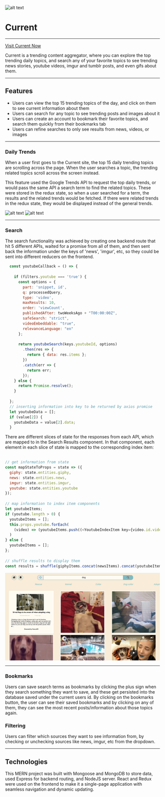 ![alt text]()
# Current
---

[Visit Current Now](https://whats-current.herokuapp.com)

Current is a trending content aggregator, where you can explore the top trending daily topics, and search any of your favorite topics to see trending news stories, youtube videos, imgur and tumblr posts, and even gifs about them.

---

## Features

- Users can view the top 15 trending topics of the day, and click on them to see current information about them
- Users can search for any topic to see trending posts and images about it
- Users can create an account to bookmark their favorite topics, and search them quickly from their bookmarks tab
- Users can refine searches to only see results from news, videos, or images

---

### Daily Trends

When a user first goes to the Current site, the top 15 daily trending topics are scrolling across the page. When the user searches a topic, the trending related topics scroll across the screen instead.

This feature used the Google Trends API to request the top daily trends, or would pass the same API a search term to find the related topics. These were stored in the redux state, so when a user searched for a term, the results and the related trends would be fetched. If there were related trends in the redux state, they would be displayed instead of the general trends.

![alt text](http://g.recordit.co/RRZDoAJCo3.gif)
![alt text](http://g.recordit.co/tv2Fo7R9SL.gif)

---

### Search 

The search functionality was achieved by creating one backend route that hit 5 different APIs, waited for a promise from all of them, and then sent back the information under the keys of 'news', 'imgur', etc, so they could be sent into different reducers on the frontend. 

``` javascript
  const youtubeCallback = () => {

    if (filters.youtube === 'true') {
      const options = {
        part: 'snippet, id',
        q: processedQuery,
        type: 'video',
        maxResults: 10,
        order: 'viewCount',
        publishedAfter: twoWeeksAgo + "T00:00:00Z",
        safeSearch: "strict",
        videoEmbeddable: "true",
        relevanceLanguage: "en"
      };

      return youtubeSearch(keys.youtubeId, options)
        .then(res => {
          return { data: res.items };
        })
        .catch(err => {
          return err;
        });
    } else {
      return Promise.resolve();
    }
    
  };
  // inserting information into key to be returned by axios promise
  let youtubeData = [];
  if (value[2]) {
    youtubeData = value[2].data;
  }
```

There are different slices of state for the responses from each API, which are mapped to in the Search Results component. In that component, each element in each slice of state is mapped to the corresponding index item:

``` javascript

// get information from state
const mapStateToProps = state => ({
  giphy: state.entities.giphy,
  news: state.entities.news,
  imgur: state.entities.imgur,
  youtube: state.entities.youtube
});

// map information to index item components
let youtubeItems;
if (youtube.length > 0) {
  youtubeItems = [];
  this.props.youtube.forEach(
    (video) => (youtubeItems.push((<YoutubeIndexItem key={video.id.videoId} video={video} />)))
  )
} else {
  youtubeItems = [];
};
    
// shuffle results to display them
const results = shuffle(giphyItems.concat(newsItems).concat(youtubeItems).concat(imgurItems));

```

![alt text](https://github.com/echurilov/current/blob/master/random-search-results.png)

--- 

### Bookmarks

Users can save search terms as bookmarks by clicking the plus sign when they search something they want to save, and these get persisted into the database saved under the current users id. By clicking on the bookmarks button, the user can see their saved bookmarks and by clicking on any of them, they can see the most recent posts/information about those topics again. 



### Filtering

Users can filter which sources they want to see information from, by checking or unchecking sources like news, imgur, etc from the dropdown. 



----

## Technologies

This MERN project was built with Mongoose and MongoDB to store data, used Express for backend routing, and NodeJS server. React and Redux were used on the frontend to make it a single-page application with seamless navigation and dynamic updating.



